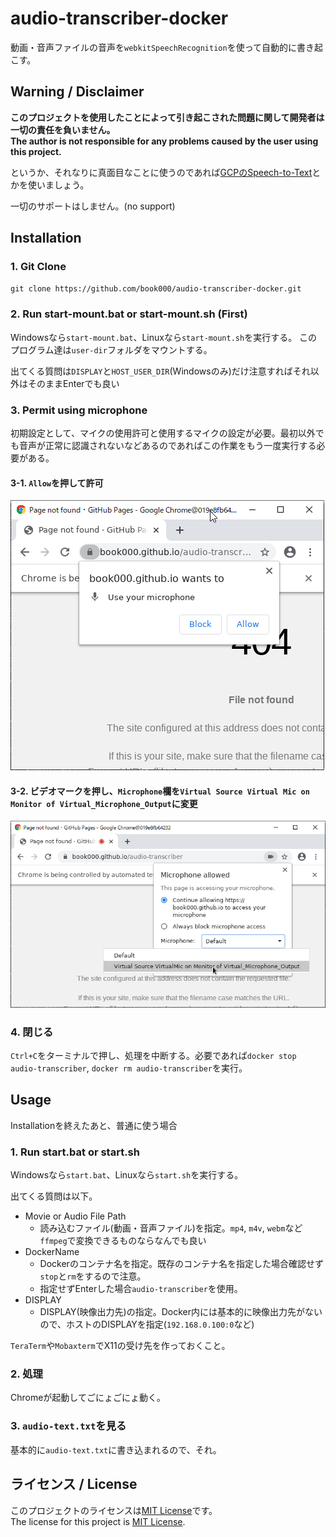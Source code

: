# audio-transcriber-docker

動画・音声ファイルの音声を`webkitSpeechRecognition`を使って自動的に書き起こす。

## Warning / Disclaimer

**このプロジェクトを使用したことによって引き起こされた問題に関して開発者は一切の責任を負いません。**  
**The author is not responsible for any problems caused by the user using this project.**

というか、それなりに真面目なことに使うのであれば[GCPのSpeech-to-Text](https://cloud.google.com/speech-to-text)とかを使いましょう。

一切のサポートはしません。(no support)

## Installation

### 1. Git Clone

`git clone https://github.com/book000/audio-transcriber-docker.git`

### 2. Run start-mount.bat or start-mount.sh (First)

Windowsなら`start-mount.bat`、Linuxなら`start-mount.sh`を実行する。
このプログラム達は`user-dir`フォルダをマウントする。

出てくる質問は`DISPLAY`と`HOST_USER_DIR`(Windowsのみ)だけ注意すればそれ以外はそのままEnterでも良い

### 3. Permit using microphone

初期設定として、マイクの使用許可と使用するマイクの設定が必要。最初以外でも音声が正常に認識されないなどあるのであればこの作業をもう一度実行する必要がある。

#### 3-1. `Allow`を押して許可

![](images/1.png)

#### 3-2. ビデオマークを押し、`Microphone`欄を`Virtual Source Virtual Mic on Monitor of Virtual_Microphone_Output`に変更

![](images/2.png)

### 4. 閉じる

`Ctrl+C`をターミナルで押し、処理を中断する。必要であれば`docker stop audio-transcriber`, `docker rm audio-transcriber`を実行。

## Usage

Installationを終えたあと、普通に使う場合

### 1. Run start.bat or start.sh

Windowsなら`start.bat`、Linuxなら`start.sh`を実行する。

出てくる質問は以下。

- Movie or Audio File Path
  - 読み込むファイル(動画・音声ファイル)を指定。`mp4`, `m4v`, `webm`など`ffmpeg`で変換できるものならなんでも良い
- DockerName
  - Dockerのコンテナ名を指定。既存のコンテナ名を指定した場合確認せず`stop`と`rm`をするので注意。
  - 指定せずEnterした場合`audio-transcriber`を使用。
- DISPLAY
  - DISPLAY(映像出力先)の指定。Docker内には基本的に映像出力先がないので、ホストのDISPLAYを指定(`192.168.0.100:0`など)

`TeraTerm`や`Mobaxterm`でX11の受け先を作っておくこと。

### 2. 処理

Chromeが起動してごにょごにょ動く。

### 3. `audio-text.txt`を見る

基本的に`audio-text.txt`に書き込まれるので、それ。

## ライセンス / License

このプロジェクトのライセンスは[MIT License](https://github.com/book000/audio-transcriber-docker/blob/master/LICENSE)です。  
The license for this project is [MIT License](https://github.com/book000/audio-transcriber-docker/blob/master/LICENSE).

